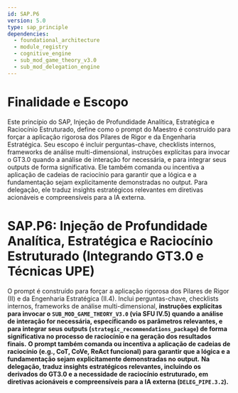 ```yaml
---
id: SAP.P6
version: 5.0
type: sap_principle
dependencies:
  - foundational_architecture
  - module_registry
  - cognitive_engine
  - sub_mod_game_theory_v3.0
  - sub_mod_delegation_engine
---
```


# Finalidade e Escopo

Este princípio do SAP, Injeção de Profundidade Analítica, Estratégica e Raciocínio Estruturado, define como o prompt do Maestro é construído para forçar a aplicação rigorosa dos Pilares de Rigor e da Engenharia Estratégica. Seu escopo é incluir perguntas-chave, checklists internos, frameworks de análise multi-dimensional, instruções explícitas para invocar o GT3.0 quando a análise de interação for necessária, e para integrar seus outputs de forma significativa. Ele também comanda ou incentiva a aplicação de cadeias de raciocínio para garantir que a lógica e a fundamentação sejam explicitamente demonstradas no output. Para delegação, ele traduz insights estratégicos relevantes em diretivas acionáveis e compreensíveis para a IA externa.

# SAP.P6: Injeção de Profundidade Analítica, Estratégica e Raciocínio Estruturado (Integrando GT3.0 e Técnicas UPE)

O prompt é construído para forçar a aplicação rigorosa dos Pilares de Rigor (II) e da Engenharia Estratégica (II.4). Inclui perguntas-chave, checklists internos, frameworks de análise multi-dimensional, **instruções explícitas para invocar o `SUB_MOD_GAME_THEORY_V3.0` (via SFU IV.5) quando a análise de interação for necessária, especificando os parâmetros relevantes, e para integrar seus outputs (`strategic_recommendations_package`) de forma significativa no processo de raciocínio e na geração dos resultados finais.** **O prompt também comanda ou incentiva a aplicação de cadeias de raciocínio (e.g., CoT, CoVe, ReAct funcional) para garantir que a lógica e a fundamentação sejam explicitamente demonstradas no output.** **Na delegação, traduz insights estratégicos relevantes, incluindo os derivados do GT3.0 e a necessidade de raciocínio estruturado, em diretivas acionáveis e compreensíveis para a IA externa (`DELEG_PIPE.3.2`).**
